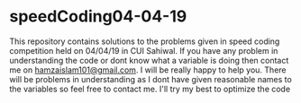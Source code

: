 # speedCoding04-04-19
This repository contains solutions to the problems given in speed coding competition held on 04/04/19 in CUI Sahiwal.
If you have any problem in understanding the code or dont know what a variable is doing then contact me on hamzaislam101@gmail.com. 
I will be really happy to help you.
There will be problems in understanding as I dont have given reasonable names to the variables so feel free to contact me.
I'll try my best to optimize the code
